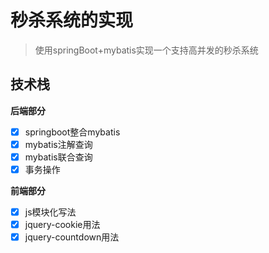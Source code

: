 # 秒杀系统的实现
> 使用springBoot+mybatis实现一个支持高并发的秒杀系统

## 技术栈

**后端部分**

- [x] springboot整合mybatis
- [x] mybatis注解查询
- [x] mybatis联合查询
- [x] 事务操作

**前端部分**
- [x] js模块化写法
- [x] jquery-cookie用法
- [x] jquery-countdown用法

